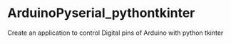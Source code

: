 # ArduinoPyserial_pythontkinter
Create an application to control Digital pins of Arduino with python tkinter
